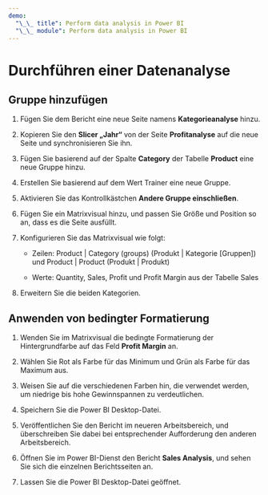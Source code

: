 ```yaml
---
demo:
  "\_\_ title": Perform data analysis in Power BI
  "\_\_ module": Perform data analysis in Power BI
---
```

# Durchführen einer Datenanalyse

## Gruppe hinzufügen

1. Fügen Sie dem Bericht eine neue Seite namens **Kategorieanalyse** hinzu.

1. Kopieren Sie den **Slicer „Jahr“** von der Seite **Profitanalyse** auf die neue Seite und synchronisieren Sie ihn.

1. Fügen Sie basierend auf der Spalte **Category** der Tabelle **Product** eine neue Gruppe hinzu.

1. Erstellen Sie basierend auf dem Wert Trainer eine neue Gruppe.

1. Aktivieren Sie das Kontrollkästchen **Andere Gruppe einschließen**.

1. Fügen Sie ein Matrixvisual hinzu, und passen Sie Größe und Position so an, dass es die Seite ausfüllt.

1. Konfigurieren Sie das Matrixvisual wie folgt:

    - Zeilen: Product | Category (groups) (Produkt | Kategorie [Gruppen]) und Product | Product (Produkt | Produkt)

    - Werte: Quantity, Sales, Profit und Profit Margin aus der Tabelle Sales

1. Erweitern Sie die beiden Kategorien.

## Anwenden von bedingter Formatierung

1. Wenden Sie im Matrixvisual die bedingte Formatierung der Hintergrundfarbe auf das Feld **Profit Margin** an.

1. Wählen Sie Rot als Farbe für das Minimum und Grün als Farbe für das Maximum aus.

1. Weisen Sie auf die verschiedenen Farben hin, die verwendet werden, um niedrige bis hohe Gewinnspannen zu verdeutlichen.

1. Speichern Sie die Power BI Desktop-Datei.

1. Veröffentlichen Sie den Bericht im neueren Arbeitsbereich, und überschreiben Sie dabei bei entsprechender Aufforderung den anderen Arbeitsbereich.

1. Öffnen Sie im Power BI-Dienst den Bericht **Sales Analysis**, und sehen Sie sich die einzelnen Berichtsseiten an.

1. Lassen Sie die Power BI Desktop-Datei geöffnet.
